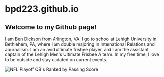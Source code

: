 # bpd223.github.io

## Welcome to my Github page!
I am Ben Dickson from Arlington, VA. I go to school at Lehigh University in Bethlehem, PA, where I am double majoring in International Relations and Journalism. I am an avid ultimate frisbee player, and I am the assistant captain of the Lehigh Men's Ultimate Frisbee A team. In my free time, I love to be outside and stay updated on current events.

![NFL Playoff QB's Ranked by Passing Score](https://bpd223.github.io/nflqb.png)
